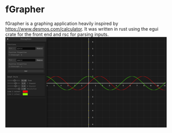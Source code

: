 # fGrapher
fGrapher is a graphing application heavily inspired by https://www.desmos.com/calculator. It was written in rust using the egui crate for the front end and rsc for parsing inputs.
<img src="fgimg/Screenshot (39).png" alt="Image description">
